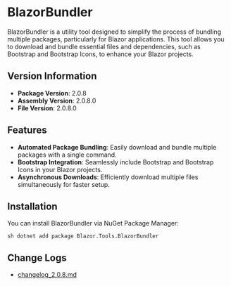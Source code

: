 # BlazorBundler

BlazorBundler is a utility tool designed to simplify the process of bundling multiple packages, particularly for Blazor applications. This tool allows you to download and bundle essential files and dependencies, such as Bootstrap and Bootstrap Icons, to enhance your Blazor projects.

## Version Information
- **Package Version**: 2.0.8
- **Assembly Version**: 2.0.8.0
- **File Version**: 2.0.8.0

## Features

- **Automated Package Bundling**: Easily download and bundle multiple packages with a single command.
- **Bootstrap Integration**: Seamlessly include Bootstrap and Bootstrap Icons in your Blazor projects.
- **Asynchronous Downloads**: Efficiently download multiple files simultaneously for faster setup.

## Installation

You can install BlazorBundler via NuGet Package Manager:

`sh
dotnet add package Blazor.Tools.BlazorBundler
`

## Change Logs
- [changelog_2.0.8.md](https://github.com/xmione/Blazor.Tools/blob/master/Blazor.Tools.BlazorBundler/changelog_2.0.8.md)

